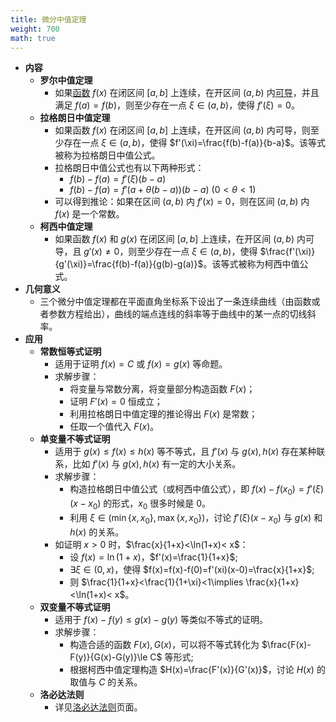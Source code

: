 ```yaml
---
title: 微分中值定理
weight: 700
math: true
---
```


- **内容**
    - **罗尔中值定理**
        - 如果[函数](/docs/mathematics/calculus/function) $f(x)$ 在闭区间 $[a,b]$ 上连续，在开区间 $(a,b)$ 内[可导](/docs/mathematics/calculus/derivative#ri73aj)，并且满足 $f(a)=f(b)$，则至少存在一点 $\xi\in(a,b)$，使得 $f'(\xi)=0$。
    - **拉格朗日中值定理**
        - 如果函数 $f(x)$ 在闭区间 $[a,b]$ 上连续，在开区间 $(a,b)$ 内可导，则至少存在一点 $\xi\in(a,b)$，使得 $f'(\xi)=\frac{f(b)-f(a)}{b-a}$。该等式被称为拉格朗日中值公式。
        - 拉格朗日中值公式也有以下两种形式：
            - $f(b)-f(a)=f'(\xi)(b-a)$
            - $f(b)-f(a)=f'(a+\theta(b-a))(b-a)\ (0<\theta<1)$
        - 可以得到推论：如果在区间 $(a,b)$ 内 $f'(x)=0$，则在区间 $(a,b)$ 内 $f(x)$ 是一个常数。
    - **柯西中值定理**
        - 如果函数 $f(x)$ 和 $g(x)$ 在闭区间 $[a,b]$ 上连续，在开区间 $(a,b)$ 内可导，且 $g'(x)\ne 0$，则至少存在一点 $\xi\in(a,b)$，使得 $\frac{f'(\xi)}{g'(\xi)}=\frac{f(b)-f(a)}{g(b)-g(a)}$。该等式被称为柯西中值公式。
- **几何意义**
    - 三个微分中值定理都在平面直角坐标系下设出了一条连续曲线（由函数或者参数方程给出），曲线的端点连线的斜率等于曲线中的某一点的切线斜率。
- **应用**
    - **常数恒等式证明**
        - 适用于证明 $f(x)=C$ 或 $f(x)=g(x)$ 等命题。
        - 求解步骤：
            - 将变量与常数分离，将变量部分构造函数 $F(x)$；
            - 证明 $F'(x)=0$ 恒成立；
            - 利用拉格朗日中值定理的推论得出 $F(x)$  是常数；
            - 任取一个值代入 $F(x)$。
    - **单变量不等式证明**
        - 适用于 $g(x)\le f(x) \le h(x)$ 等不等式，且 $f'(x)$ 与 $g(x),h(x)$ 存在某种联系，比如 $f'(x)$ 与 $g(x),h(x)$ 有一定的大小关系。
        - 求解步骤：
            - 构造拉格朗日中值公式（或柯西中值公式），即 $f(x)-f(x_0)=f'(\xi)(x-x_0)$ 的形式，$x_0$ 很多时候是 $0$。
            - 利用 $\xi\in(\min\{x,x_0\},\max\{x,x_0\})$，讨论 $f'(\xi)(x-x_0)$ 与 $g(x)$ 和 $h(x)$ 的关系。
        - 如证明 $x>0$ 时，$\frac{x}{1+x}<\ln(1+x)< x$：
            - 设 $f(x)=\ln(1+x)$，$f'(x)=\frac{1}{1+x}$;
            - $\exists \xi\in(0,x)$，使得 $f(x)=f(x)-f(0)=f'(xi)(x-0)=\frac{x}{1+x}$;
            - 则 $\frac{1}{1+x}<\frac{1}{1+\xi}<1\implies \frac{x}{1+x}<\ln(1+x)< x$。
    - **双变量不等式证明**
        - 适用于 $f(x)-f(y)\le g(x)-g(y)$ 等类似不等式的证明。
        - 求解步骤：
            - 构造合适的函数 $F(x),G(x)$，可以将不等式转化为 $\frac{F(x)-F(y)}{G(x)-G(y)}\le C$ 等形式;
            - 根据柯西中值定理构造 $H(x)=\frac{F'(x)}{G'(x)}$，讨论 $H(x)$ 的取值与 $C$ 的关系。
    - **洛必达法则**
        - 详见[洛必达法则](/docs/mathematics/calculus/lhopitals-law)页面。

